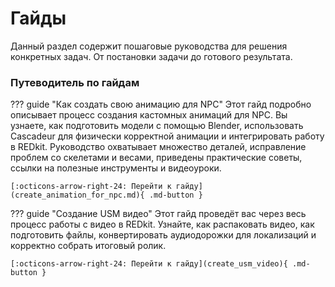 # Гайды

Данный раздел содержит пошаговые руководства для решения конкретных задач. 
От постановки задачи до готового результата.

### Путеводитель по гайдам 


??? guide "Как создать свою анимацию для NPC"
    Этот гайд подробно описывает процесс создания кастомных анимаций для NPC. 
    Вы узнаете, как подготовить модели с помощью Blender, 
    использовать Cascadeur для физически корректной анимации и интегрировать работу в REDkit. 
    Руководство охватывает множество деталей, исправление проблем со скелетами и весами, 
    приведены практические советы, ссылки на полезные инструменты и видеоуроки.

    [:octicons-arrow-right-24: Перейти к гайду](create_animation_for_npc.md){ .md-button }

??? guide "Создание USM видео"
    Этот гайд проведёт вас через весь процесс работы с видео в REDkit.
    Узнайте, как распаковать видео, как подготовить файлы, конвертировать аудиодорожки для локализаций и корректно собрать итоговый ролик.

    [:octicons-arrow-right-24: Перейти к гайду](create_usm_video){ .md-button }